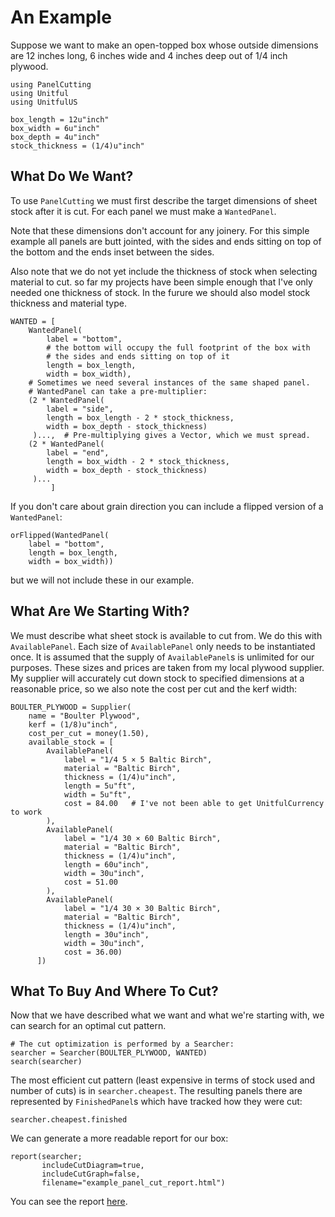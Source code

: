 # An Example

Suppose we want to make an open-topped box whose outside dimensions
are 12 inches long, 6 inches wide and 4 inches deep out of 1/4 inch
plywood.

```@example 1
using PanelCutting
using Unitful
using UnitfulUS

box_length = 12u"inch"
box_width = 6u"inch"
box_depth = 4u"inch"
stock_thickness = (1/4)u"inch"
```


## What Do We Want?

To use `PanelCutting` we must first describe the target
dimensions of sheet stock after it is cut.  For each panel we must
make a `WantedPanel`.

Note that these dimensions don't account for any joinery.  For this
simple example all panels are butt jointed, with the sides and ends
sitting on top of the bottom and the ends inset between the sides.

Also note that we do not yet include the thickness of stock when
selecting material to cut.  so far my projects have been simple enough
that I've only needed one thickness of stock.  In the furure we should
also model stock thickness and material type.

```@example 1
WANTED = [
    WantedPanel(
        label = "bottom",
        # the bottom will occupy the full footprint of the box with
        # the sides and ends sitting on top of it
        length = box_length,
        width = box_width),
    # Sometimes we need several instances of the same shaped panel.
    # WantedPanel can take a pre-multiplier:
    (2 * WantedPanel(
        label = "side",
        length = box_length - 2 * stock_thickness,
        width = box_depth - stock_thickness)
     )...,  # Pre-multiplying gives a Vector, which we must spread.
    (2 * WantedPanel(
        label = "end",
        length = box_width - 2 * stock_thickness,
        width = box_depth - stock_thickness)
     )...
         ]
```

If you don't care about grain direction you can include a flipped
version of a `WantedPanel`:

```@example 1
orFlipped(WantedPanel(
    label = "bottom",
    length = box_length,
    width = box_width))
```

but we will not include these in our example.


## What Are We Starting With?

We must describe what sheet stock is available to cut from.  We
do this with `AvailablePanel`.  Each size of `AvailablePanel` only
needs to be instantiated once.  It is assumed that the supply of
`AvailablePanel`s is unlimited for our purposes.  These sizes and
prices are taken from my local plywood supplier.  My supplier will
accurately cut down stock to specified dimensions at a reasonable
price, so we also note the cost per cut and the kerf width:

```@example 1
BOULTER_PLYWOOD = Supplier(
    name = "Boulter Plywood",
    kerf = (1/8)u"inch",
    cost_per_cut = money(1.50),
    available_stock = [
        AvailablePanel(
            label = "1/4 5 × 5 Baltic Birch",
            material = "Baltic Birch",
            thickness = (1/4)u"inch",
            length = 5u"ft",
            width = 5u"ft",
            cost = 84.00   # I've not been able to get UnitfulCurrency to work
        ),
        AvailablePanel(
            label = "1/4 30 × 60 Baltic Birch",
            material = "Baltic Birch",
            thickness = (1/4)u"inch",
            length = 60u"inch",
            width = 30u"inch",
            cost = 51.00
        ),
        AvailablePanel(
            label = "1/4 30 × 30 Baltic Birch",
            material = "Baltic Birch",
            thickness = (1/4)u"inch",
            length = 30u"inch",
            width = 30u"inch",
            cost = 36.00)
      ])
```


## What To Buy And Where To Cut?

Now that we have described what we want and what we're starting with,
we can search for an optimal cut pattern.


```@example 1
# The cut optimization is performed by a Searcher:
searcher = Searcher(BOULTER_PLYWOOD, WANTED)
search(searcher)
```

The most efficient cut pattern (least expensive in terms of stock used
and number of cuts) is in `searcher.cheapest`. The resulting panels
there are represented by `FinishedPanel`s which have tracked how they
were cut:

```@example 1
searcher.cheapest.finished
```

We can generate a more readable report for our box:

```@example 1
report(searcher;
       includeCutDiagram=true,
       includeCutGraph=false,
       filename="example_panel_cut_report.html")
```
You can see the report
[here](example_panel_cut_report.html).

